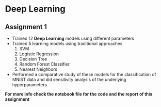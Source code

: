 # Deep Learning
## Assignment 1
- Trained  12 **Deep Learning** models using different parameters
- Trained  5 learning models using traditional approaches 
  1. SVM
  2. Logistic Regression
  3. Decision Tree
  4. Random Forest Classifier
  5. Nearest Neighbors
- Performed a comparative study of these models for the classification of MNIST data and did sensitivity analysis of the underlying hyperparameters

**For more info check the notebook file for the code and the report of this assignment**
